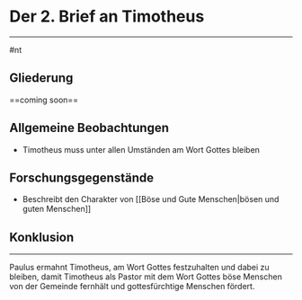 # Der 2. Brief an Timotheus
---
#nt

## Gliederung

==coming soon==

## Allgemeine Beobachtungen

- Timotheus muss unter allen Umständen am Wort Gottes bleiben

## Forschungsgegenstände

- Beschreibt den Charakter von [[Böse und Gute Menschen|bösen und guten Menschen]]

## Konklusion
---
Paulus ermahnt Timotheus, am Wort Gottes festzuhalten und dabei zu bleiben, damit Timotheus als Pastor mit dem Wort Gottes böse Menschen von der Gemeinde fernhält und gottesfürchtige Menschen fördert.

